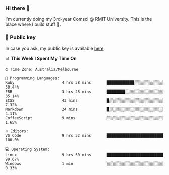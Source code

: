 ### Hi there 👋

I'm currently doing my 3rd-year Comsci @ RMIT University. This is the place where I build stuff 👀. 

### 🔑 Public key

In case you ask, my public key is available [here](https://public.auspham.dev/).

<!--START_SECTION:waka-->
📊 **This Week I Spent My Time On** 

```text
⌚︎ Time Zone: Australia/Melbourne

💬 Programming Languages: 
Ruby                     4 hrs 58 mins       ████████████░░░░░░░░░░░░░   50.44% 
ERB                      3 hrs 28 mins       ████████░░░░░░░░░░░░░░░░░   35.14% 
SCSS                     43 mins             █░░░░░░░░░░░░░░░░░░░░░░░░   7.32% 
Markdown                 24 mins             █░░░░░░░░░░░░░░░░░░░░░░░░   4.11% 
CoffeeScript             9 mins              ░░░░░░░░░░░░░░░░░░░░░░░░░   1.65%

🔥 Editors: 
VS Code                  9 hrs 52 mins       █████████████████████████   100.0%

💻 Operating System: 
Linux                    9 hrs 50 mins       █████████████████████████   99.67% 
Windows                  1 min               ░░░░░░░░░░░░░░░░░░░░░░░░░   0.33%

```


<!--END_SECTION:waka-->

<!--
**rockmanvnx6/rockmanvnx6** is a ✨ _special_ ✨ repository because its `README.md` (this file) appears on your GitHub profile.

Here are some ideas to get you started:

- 🔭 I’m currently working on ...
- 🌱 I’m currently learning ...
- 👯 I’m looking to collaborate on ...
- 🤔 I’m looking for help with ...
- 💬 Ask me about ...
- 📫 How to reach me: ...
- 😄 Pronouns: ...
- ⚡ Fun fact: ...
-->
